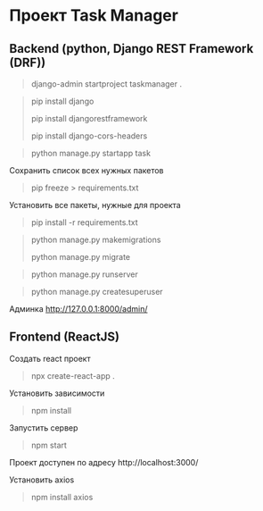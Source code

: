 # Проект Task Manager

## Backend (python, Django REST Framework (DRF))

> django-admin startproject taskmanager .

> pip install django
> 
> pip install djangorestframework
> 
> pip install django-cors-headers

> python manage.py startapp task

Сохранить список всех нужных пакетов
> pip freeze > requirements.txt

Установить все пакеты, нужные для проекта
> pip install -r requirements.txt

> python manage.py makemigrations
>
> python manage.py migrate

> python manage.py runserver

> python manage.py createsuperuser

Админка
http://127.0.0.1:8000/admin/



## Frontend (ReactJS)

Создать react проект
> npx create-react-app .

Установить зависимости
> npm install

Запустить сервер
> npm start

Проект доступен по адресу
http://localhost:3000/

Установить axios
> npm install axios
